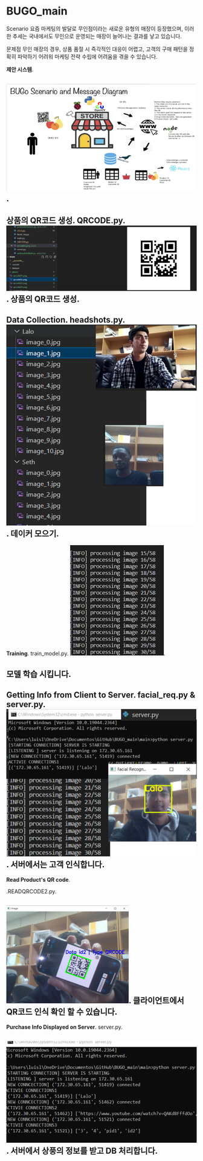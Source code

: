 # BUGO_main

Scenario
요즘 마케팅의 발달로 무인점이라는 새로운 유형의 매장이 등장했으며, 이러한 추세는 국내에서도 무인으로 운영되는 매장이 늘어나는 결과를 낳고 있습니다.

문제점
무인 매장의 경우, 상품 품절 시 즉각적인 대응이 어렵고, 고객의 구매 패턴을 정확히 파악하기 어려워 마케팅 전략 수립에 어려움을 겪을 수 있습니다.

**제안 시스템**.

![General System](./src/GeneralSystem.png).
---

**상품의 QR코드 생성**.
QRCODE.py.
![QR code Generation](./src/createQRCode.png).
상품의 QR코드 생성.
---

**Data Collection**.
headshots.py.
![Data Collection](./src/dataco.png).
데이커 모으기. 
---

**Training**.
train_model.py.
![Training](./src/training_.png).

모델 학습 시킵니다.
---

**Getting Info from Client to Server**.
facial_req.py & server.py.
![ServerResults](./src/server.png).
서버에서는 고객 인식합니다.
---

**Read Product's QR code**.

.READQRCODE2.py.

![QR_CodeRecognition](./src/readQRCODE.png).
클라이언트에서 QR코드 인식 확인 할 수 있습니다.
---

**Purchase Info Displayed on Server**.
server.py.

![purchaseinfo](./src/ServerrecogQRCODE.png).
서버에서 상풍의 정보를 받고 DB 처리합니다.
---